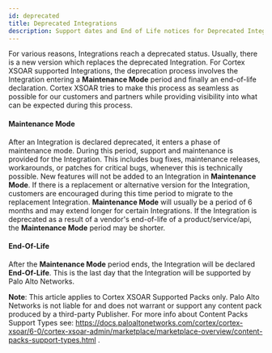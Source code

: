 ```yaml
---
id: deprecated
title: Deprecated Integrations
description: Support dates and End of Life notices for Deprecated Integrations. 
---
```

For various reasons, Integrations reach a deprecated status. Usually, there is a new version which replaces the deprecated Integration. For Cortex XSOAR supported Integrations, the deprecation process involves the Integration entering a **Maintenance Mode** period and finally an end-of-life declaration. Cortex XSOAR tries to make this process as seamless as possible for our customers and partners while providing visibility into what can be expected during this process.

#### Maintenance Mode
After an Integration is declared deprecated, it enters a phase of maintenance mode. During this period, support and maintenance is provided for the Integration. This includes bug fixes, maintenance releases, workarounds, or patches for critical bugs, whenever this is technically possible. New features will not be added to an Integration in **Maintenance Mode**. If there is a replacement or alternative version for the Integration, customers are encouraged during this time period to migrate to the replacement Integration. **Maintenance Mode** will usually be a period of 6 months and may extend longer for certain Integrations. If the Integration is deprecated as a result of a vendor's end-of-life of a product/service/api, the **Maintenance Mode** period may be shorter.

#### End-Of-Life
After the **Maintenance Mode** period ends, the Integration will be declared **End-Of-Life**. This is the last day that the Integration will be supported by Palo Alto Networks.

**Note**: This article applies to Cortex XSOAR Supported Packs only. Palo Alto Networks is not liable for and does not warrant or support any content pack produced by a third-party Publisher. For more info about Content Packs Support Types see: https://docs.paloaltonetworks.com/cortex/cortex-xsoar/6-0/cortex-xsoar-admin/marketplace/marketplace-overview/content-packs-support-types.html .